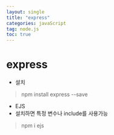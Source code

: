 ```yaml
---
layout: single
title: "express"
categories: javaScript
tag: node.js
toc: true
---
```


# express

- 설치
> npm install express --save

- EJS
- 설치하면 특정 변수나 include를 사용가능
> npm i ejs

